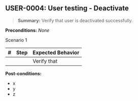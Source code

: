 ## **USER-0004:** User testing - Deactivate  

> **Summary:** Verify that user is deactivated successfully.  <br>

**Preconditions:** _None_  

Scenario 1 

 | \# | Step | Expected Behavior | 
 |----|------|-------------------| 
 |    |      | Verify that       |  

**Post-conditions:**  

 - x  
 - y  
 - z  
